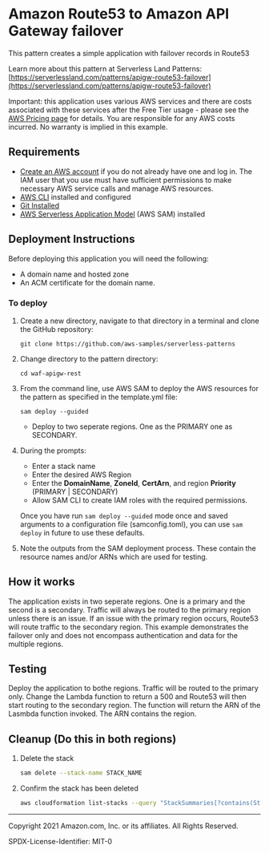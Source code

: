 # Amazon Route53 to Amazon API Gateway failover

This pattern creates a simple application with failover records in Route53

Learn more about this pattern at Serverless Land Patterns: [https://serverlessland.com/patterns/apigw-route53-failover](https://serverlessland.com/patterns/apigw-route53-failover)

Important: this application uses various AWS services and there are costs associated with these services after the Free Tier usage - please see the [AWS Pricing page](https://aws.amazon.com/pricing/) for details. You are responsible for any AWS costs incurred. No warranty is implied in this example.

## Requirements

* [Create an AWS account](https://portal.aws.amazon.com/gp/aws/developer/registration/index.html) if you do not already have one and log in. The IAM user that you use must have sufficient permissions to make necessary AWS service calls and manage AWS resources.
* [AWS CLI](https://docs.aws.amazon.com/cli/latest/userguide/install-cliv2.html) installed and configured
* [Git Installed](https://git-scm.com/book/en/v2/Getting-Started-Installing-Git)
* [AWS Serverless Application Model](https://docs.aws.amazon.com/serverless-application-model/latest/developerguide/serverless-sam-cli-install.html) (AWS SAM) installed

## Deployment Instructions
Before deploying this application you will need the following:
* A domain name and hosted zone
* An ACM certificate for the domain name.

### To deploy
1. Create a new directory, navigate to that directory in a terminal and clone the GitHub repository:
    ``` 
    git clone https://github.com/aws-samples/serverless-patterns
    ```
1. Change directory to the pattern directory:
    ```
    cd waf-apigw-rest
    ```
1. From the command line, use AWS SAM to deploy the AWS resources for the pattern as specified in the template.yml file:
    ```
    sam deploy --guided
    ```
    * Deploy to two seperate regions. One as the PRIMARY one as SECONDARY.
1. During the prompts:
    * Enter a stack name
    * Enter the desired AWS Region
    * Enter the **DomainName**, **ZoneId**, **CertArn**, and region **Priority** (PRIMARY | SECONDARY)
    * Allow SAM CLI to create IAM roles with the required permissions.

    Once you have run `sam deploy --guided` mode once and saved arguments to a configuration file (samconfig.toml), you can use `sam deploy` in future to use these defaults.

1. Note the outputs from the SAM deployment process. These contain the resource names and/or ARNs which are used for testing.

## How it works

The application exists in two seperate regions. One is a primary and the second is a secondary. Traffic will always be routed to the primary region unless there is an issue. If an issue with the primary region occurs, Route53 will route traffic to the secondary region. This example demonstrates the failover only and does not encompass authentication and data for the multiple regions.

## Testing

Deploy the application to bothe regions. Traffic will be routed to the primary only. Change the Lambda function to return a 500 and Route53 will then start routing to the secondary region. The function will return the ARN of the Lasmbda function invoked. The ARN contains the region.

## Cleanup (Do this in both regions)
 
1. Delete the stack
    ```bash
    sam delete --stack-name STACK_NAME
    ```
1. Confirm the stack has been deleted
    ```bash
    aws cloudformation list-stacks --query "StackSummaries[?contains(StackName,'STACK_NAME')].StackStatus"
    ```
----
Copyright 2021 Amazon.com, Inc. or its affiliates. All Rights Reserved.

SPDX-License-Identifier: MIT-0
